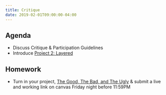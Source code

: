 ```yaml
---
title: Critique
date: 2019-02-01T09:00:00-04:00
---
```


## Agenda

- Discuss Critique &amp; Participation Guidelines
- Introduce [Project 2: Layered](/projects/layered/)

## Homework

- Turn in your project, [The Good, The Bad, and The Ugly](/projects/everything-is-designed) &amp; submit a live and working link on canvas Friday night before 11:59PM